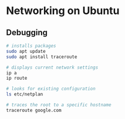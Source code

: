 # Networking on Ubuntu

## Debugging

```bash
# installs packages
sudo apt update
sudo apt install traceroute

# displays current network settings
ip a
ip route

# looks for existing configuration
ls etc/netplan

# traces the root to a specific hostname
traceroute google.com
```
